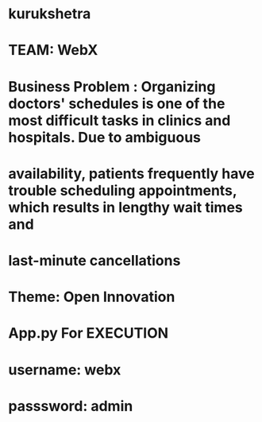 # kurukshetra

# TEAM: WebX
# Business Problem : Organizing doctors' schedules is one of the most difficult tasks in clinics and hospitals. Due to ambiguous
# availability, patients frequently have trouble scheduling appointments, which results in lengthy wait times and
# last-minute cancellations
# Theme: Open Innovation
# App.py For EXECUTION
# username: webx
# passsword: admin
